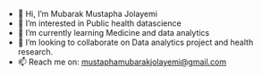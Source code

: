 - 👋 Hi, I’m Mubarak Mustapha Jolayemi
- 👀 I’m interested in Public health datascience
- 🌱 I’m currently learning Medicine and data analytics
- 💞️ I’m looking to collaborate on Data analytics project and health research.
- 📫 Reach me on: mustaphamubarakjolayemi@gmail.com

<!---
mubymustey/mubymustey is a ✨ special ✨ repository because its `README.md` (this file) appears on your GitHub profile.
You can click the Preview link to take a look at your changes.
--->
